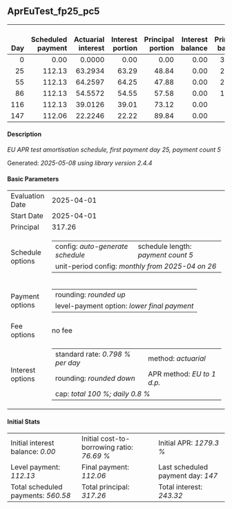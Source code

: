 <h2>AprEuTest_fp25_pc5</h2>
<table>
    <thead style="vertical-align: bottom;">
        <th style="text-align: right;">Day</th>
        <th style="text-align: right;">Scheduled payment</th>
        <th style="text-align: right;">Actuarial interest</th>
        <th style="text-align: right;">Interest portion</th>
        <th style="text-align: right;">Principal portion</th>
        <th style="text-align: right;">Interest balance</th>
        <th style="text-align: right;">Principal balance</th>
        <th style="text-align: right;">Total actuarial interest</th>
        <th style="text-align: right;">Total interest</th>
        <th style="text-align: right;">Total principal</th>
    </thead>
    <tr style="text-align: right;">
        <td class="ci00">0</td>
        <td class="ci01" style="white-space: nowrap;">0.00</td>
        <td class="ci02">0.0000</td>
        <td class="ci03">0.00</td>
        <td class="ci04">0.00</td>
        <td class="ci05">0.00</td>
        <td class="ci06">317.26</td>
        <td class="ci07">0.0000</td>
        <td class="ci08">0.00</td>
        <td class="ci09">0.00</td>
    </tr>
    <tr style="text-align: right;">
        <td class="ci00">25</td>
        <td class="ci01" style="white-space: nowrap;">112.13</td>
        <td class="ci02">63.2934</td>
        <td class="ci03">63.29</td>
        <td class="ci04">48.84</td>
        <td class="ci05">0.00</td>
        <td class="ci06">268.42</td>
        <td class="ci07">63.2934</td>
        <td class="ci08">63.29</td>
        <td class="ci09">48.84</td>
    </tr>
    <tr style="text-align: right;">
        <td class="ci00">55</td>
        <td class="ci01" style="white-space: nowrap;">112.13</td>
        <td class="ci02">64.2597</td>
        <td class="ci03">64.25</td>
        <td class="ci04">47.88</td>
        <td class="ci05">0.00</td>
        <td class="ci06">220.54</td>
        <td class="ci07">127.5531</td>
        <td class="ci08">127.54</td>
        <td class="ci09">96.72</td>
    </tr>
    <tr style="text-align: right;">
        <td class="ci00">86</td>
        <td class="ci01" style="white-space: nowrap;">112.13</td>
        <td class="ci02">54.5572</td>
        <td class="ci03">54.55</td>
        <td class="ci04">57.58</td>
        <td class="ci05">0.00</td>
        <td class="ci06">162.96</td>
        <td class="ci07">182.1103</td>
        <td class="ci08">182.09</td>
        <td class="ci09">154.30</td>
    </tr>
    <tr style="text-align: right;">
        <td class="ci00">116</td>
        <td class="ci01" style="white-space: nowrap;">112.13</td>
        <td class="ci02">39.0126</td>
        <td class="ci03">39.01</td>
        <td class="ci04">73.12</td>
        <td class="ci05">0.00</td>
        <td class="ci06">89.84</td>
        <td class="ci07">221.1229</td>
        <td class="ci08">221.10</td>
        <td class="ci09">227.42</td>
    </tr>
    <tr style="text-align: right;">
        <td class="ci00">147</td>
        <td class="ci01" style="white-space: nowrap;">112.06</td>
        <td class="ci02">22.2246</td>
        <td class="ci03">22.22</td>
        <td class="ci04">89.84</td>
        <td class="ci05">0.00</td>
        <td class="ci06">0.00</td>
        <td class="ci07">243.3475</td>
        <td class="ci08">243.32</td>
        <td class="ci09">317.26</td>
    </tr>
</table>
<h4>Description</h4>
<p><i>EU APR test amortisation schedule, first payment day 25, payment count 5</i></p>
<p>Generated: <i>2025-05-08 using library version 2.4.4</i></p>
<h4>Basic Parameters</h4>
<table>
    <tr>
        <td>Evaluation Date</td>
        <td>2025-04-01</td>
    </tr>
    <tr>
        <td>Start Date</td>
        <td>2025-04-01</td>
    </tr>
    <tr>
        <td>Principal</td>
        <td>317.26</td>
    </tr>
    <tr>
        <td>Schedule options</td>
        <td>
            <table>
                <tr>
                    <td>config: <i>auto-generate schedule</i></td>
                    <td>schedule length: <i><i>payment count</i> 5</i></td>
                </tr>
                <tr>
                    <td colspan="2" style="white-space: nowrap;">unit-period config: <i>monthly from 2025-04 on 26</i></td>
                </tr>
            </table>
        </td>
    </tr>
    <tr>
        <td>Payment options</td>
        <td>
            <table>
                <tr>
                    <td>rounding: <i>rounded up</i></td>
                </tr>
                <tr>
                    <td>level-payment option: <i>lower&nbsp;final&nbsp;payment</i></td>
                </tr>
            </table>
        </td>
    </tr>
    <tr>
        <td>Fee options</td>
        <td>no fee
        </td>
    </tr>
    <tr>
        <td>Interest options</td>
        <td>
            <table>
                <tr>
                    <td>standard rate: <i>0.798 % per day</i></td>
                    <td>method: <i>actuarial</i></td>
                </tr>
                <tr>
                    <td>rounding: <i>rounded down</i></td>
                    <td>APR method: <i>EU to 1 d.p.</i></td>
                </tr>
                <tr>
                    <td colspan="2">cap: <i>total 100 %; daily 0.8 %</td>
                </tr>
            </table>
        </td>
    </tr>
</table>
<h4>Initial Stats</h4>
<table>
    <tr>
        <td>Initial interest balance: <i>0.00</i></td>
        <td>Initial cost-to-borrowing ratio: <i>76.69 %</i></td>
        <td>Initial APR: <i>1279.3 %</i></td>
    </tr>
    <tr>
        <td>Level payment: <i>112.13</i></td>
        <td>Final payment: <i>112.06</i></td>
        <td>Last scheduled payment day: <i>147</i></td>
    </tr>
    <tr>
        <td>Total scheduled payments: <i>560.58</i></td>
        <td>Total principal: <i>317.26</i></td>
        <td>Total interest: <i>243.32</i></td>
    </tr>
</table>